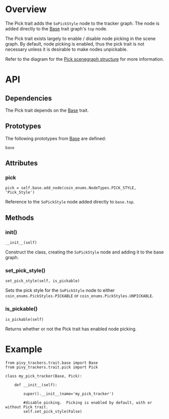 # Overview

The Pick trait adds the `SoPickStyle` node to the tracker graph.  The node is added directly to the [Base](Base-Trait) trait graph's `top` node.

The Pick trait exists largely to enable / disable node picking in the scene graph.  By default, node picking is enabled, thus the pick trait is not necessary unless it is desirable to make nodes unpickable.

Refer to the diagram for the [Pick scenegraph structure](scenegraph#pick-structure) for more information.

# API

## Dependencies

The Pick trait depends on the [Base](Base-Trait) trait.

## Prototypes

The following prototypes from [Base](Base-Trait) are defined:

    base

## Attributes

### pick
    pick = self.base.add_node(coin_enums.NodeTypes.PICK_STYLE, 'Pick_Style')
Reference to the `SoPickStyle` node added directly to `base.top`.

## Methods

### __init__()
    __init__(self)
Construct the class, creating the `SoPickStyle` node and adding it to the base graph.

### set_pick_style()
    set_pick_style(self, is_pickable)
Sets the pick style for the `SoPickStyle` node to either `coin_enums.PickStyles.PICKABLE` or `coin_enums.PickStyles.UNPICKABLE`.

### is_pickable()
    is_pickable(self)
Returns whether or not the Pick trait has enabled node picking.

# Example

    from pivy_trackers.trait.base import Base
    from pivy_trackers.trait.pick import Pick

    class my_pick_tracker(Base, Pick):

        def __init__(self):
            
            super().__init__(name='my_pick_tracker')
  
            #disable picking.  Picking is enabled by default, with or without Pick trait.
            self.set_pick_style(False)
